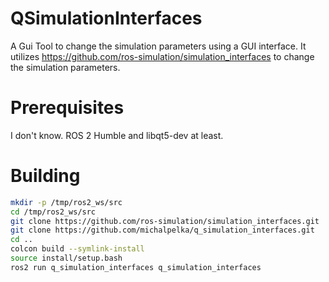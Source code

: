 # QSimulationInterfaces

A Gui Tool to change the simulation parameters using a GUI interface.
It utilizes https://github.com/ros-simulation/simulation_interfaces to change the simulation parameters.

# Prerequisites

I don't know. ROS 2 Humble and libqt5-dev at least.

# Building

```bash
mkdir -p /tmp/ros2_ws/src
cd /tmp/ros2_ws/src
git clone https://github.com/ros-simulation/simulation_interfaces.git
git clone https://github.com/michalpelka/q_simulation_interfaces.git
cd ..
colcon build --symlink-install
source install/setup.bash
ros2 run q_simulation_interfaces q_simulation_interfaces
```


